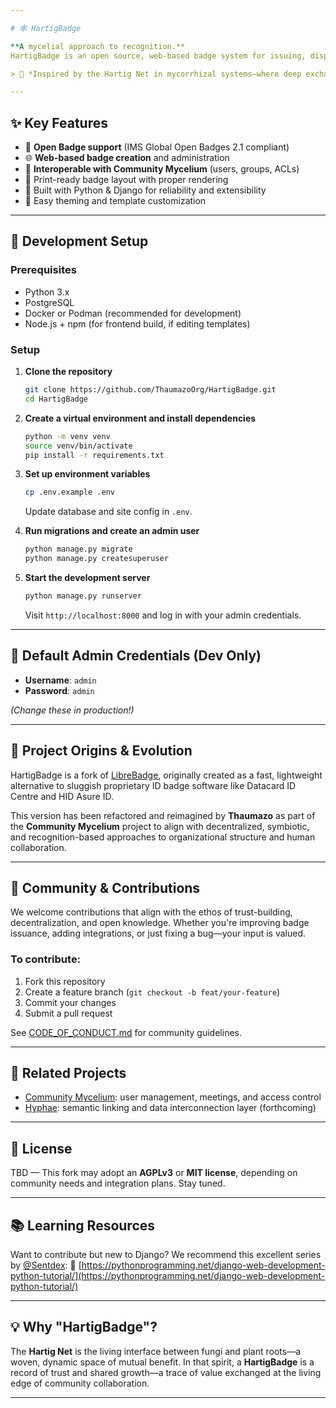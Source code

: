 ```yaml
---

# 🕸️ HartigBadge

**A mycelial approach to recognition.**
HartigBadge is an open source, web-based badge system for issuing, displaying, and verifying meaningful contributions within networked communities. Designed to interoperate with [Community Mycelium](https://github.com/ThaumazoOrg/CommunityMycelium), it serves as a lightweight, extensible platform for issuing **Open Badges** that mark trust, participation, and symbiotic growth.

> 🌿 *Inspired by the Hartig Net in mycorrhizal systems—where deep exchange between organisms takes place—HartigBadges are digital traces of connection, collaboration, and contribution.*

---
```


## ✨ Key Features

* 🔖 **Open Badge support** (IMS Global Open Badges 2.1 compliant)
* 🌐 **Web-based badge creation** and administration
* 🧩 **Interoperable with Community Mycelium** (users, groups, ACLs)
* 📄 Print-ready badge layout with proper rendering
* 🐍 Built with Python & Django for reliability and extensibility
* 🎨 Easy theming and template customization

---

## 🔧 Development Setup

### Prerequisites

* Python 3.x
* PostgreSQL
* Docker or Podman (recommended for development)
* Node.js + npm (for frontend build, if editing templates)

### Setup

1. **Clone the repository**

   ```bash
   git clone https://github.com/ThaumazoOrg/HartigBadge.git
   cd HartigBadge
   ```

2. **Create a virtual environment and install dependencies**

   ```bash
   python -m venv venv
   source venv/bin/activate
   pip install -r requirements.txt
   ```

3. **Set up environment variables**

   ```bash
   cp .env.example .env
   ```

   Update database and site config in `.env`.

4. **Run migrations and create an admin user**

   ```bash
   python manage.py migrate
   python manage.py createsuperuser
   ```

5. **Start the development server**

   ```bash
   python manage.py runserver
   ```

   Visit `http://localhost:8000` and log in with your admin credentials.

---

## 🧪 Default Admin Credentials (Dev Only)

* **Username**: `admin`
* **Password**: `admin`

*(Change these in production!)*

---

## 🧬 Project Origins & Evolution

HartigBadge is a fork of [LibreBadge](https://github.com/LibreBadge/LibreBadge), originally created as a fast, lightweight alternative to sluggish proprietary ID badge software like Datacard ID Centre and HID Asure ID.

This version has been refactored and reimagined by **Thaumazo** as part of the **Community Mycelium** project to align with decentralized, symbiotic, and recognition-based approaches to organizational structure and human collaboration.

---

## 🤝 Community & Contributions

We welcome contributions that align with the ethos of trust-building, decentralization, and open knowledge. Whether you're improving badge issuance, adding integrations, or just fixing a bug—your input is valued.

### To contribute:

1. Fork this repository
2. Create a feature branch (`git checkout -b feat/your-feature`)
3. Commit your changes
4. Submit a pull request

See [CODE\_OF\_CONDUCT.md](CODE_OF_CONDUCT.md) for community guidelines.

---

## 🧭 Related Projects

* [Community Mycelium](https://github.com/ThaumazoOrg/CommunityMycelium): user management, meetings, and access control
* [Hyphae](https://github.com/ThaumazoOrg/Hyphae): semantic linking and data interconnection layer (forthcoming)

---

## 📜 License

TBD — This fork may adopt an **AGPLv3** or **MIT license**, depending on community needs and integration plans. Stay tuned.

---

## 📚 Learning Resources

Want to contribute but new to Django? We recommend this excellent series by [@Sentdex](https://github.com/Sentdex):
🔗 [https://pythonprogramming.net/django-web-development-python-tutorial/](https://pythonprogramming.net/django-web-development-python-tutorial/)

---

## 💡 Why "HartigBadge"?

The **Hartig Net** is the living interface between fungi and plant roots—a woven, dynamic space of mutual benefit. In that spirit, a **HartigBadge** is a record of trust and shared growth—a trace of value exchanged at the living edge of community collaboration.

---

